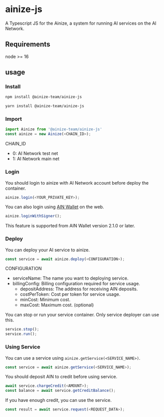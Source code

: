 # ainize-js

A Typescript JS for the Ainize, a system for running AI services on the AI Network.

## Requirements
node >= 16

## usage
### Install
```bash
npm install @ainize-team/ainize-js

yarn install @ainize-team/ainize-js
```

### Import
```typescript
import Ainize from '@ainize-team/ainize-js'
const ainize = new Ainize(<CHAIN_ID>);
```

CHAIN_ID
- 0: AI Network test net
- 1: AI Network main net

### Login
You should login to ainize with AI Network account before deploy the container.
```typescript
ainize.login(<YOUR_PRIVATE_KEY>);
```

You can also login using [AIN Wallet](https://chromewebstore.google.com/detail/ain-wallet/hbdheoebpgogdkagfojahleegjfkhkpl) on the web.
```typescript
ainize.loginWithSigner();
```
This feature is supported from AIN Wallet version 2.1.0 or later.

### Deploy
You can deploy your AI service to ainize.
```typescript
const service = await ainize.deploy(<CONFIGURATION>);
```
CONFIGURATION
- serviceName: The name you want to deploying service.
- billingConfig: Billing configuration required for service usage.
  - depositAddress: The address for receiving AIN deposits.
  - costPerToken: Cost per token for service usage.
  - minCost: Minimum cost.
  - maxCost: Maximum cost. (optional)

You can stop or run your service container. Only service deployer can use this.
```typescript
service.stop();
service.run();
```

### Using Service
You can use a service using `ainize.getService(<SERVICE_NAME>)`.
```typescript
const service = await ainize.getService(<SERVICE_NAME>);
```

You should deposit AIN to credit before using service.
```typescript
await service.chargeCredit(<AMOUNT>);
const balance = await service.getCreditBalance();
```

If you have enough credit, you can use the service.
```typescript
const result = await service.request(<REQUEST_DATA>);
``` 
